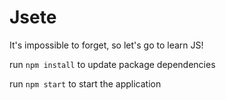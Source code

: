 # Jsete
It's impossible to forget, so let's go to learn JS!

run  `npm install` to update package dependencies

run `npm start` to start the application
